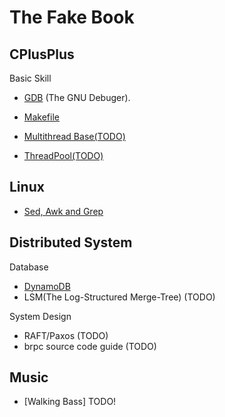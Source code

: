 # The Fake Book

<!-- * [markdown syntax](https://payne81.github.io/rookie_diary/markdown_syntax) -->

## CPlusPlus

Basic Skill

* [GDB](https://payne81.github.io/rookie_diary/cplusplus/basic_skill/gdb) (The GNU Debuger).
* [Makefile](https://payne81.github.io/rookie_diary/cplusplus/basic_skill/makefile)

* [Multithread Base(TODO)](https://payne81.github.io/rookie_diary/cplusplus/thread_base)
* [ThreadPool(TODO)](https://payne81.github.io/rookie_diary/cplusplus/thread_pool)

## Linux

* [Sed, Awk and Grep](https://payne81.github.io/rookie_diary/linux/linux_tool_file)

## Distributed System

Database

* [DynamoDB](https://payne81.github.io/rookie_diary/distributed_system/DynamoDB)
* LSM(The Log-Structured Merge-Tree) (TODO)

System Design

* RAFT/Paxos (TODO)
* brpc source code guide (TODO)

## Music

* [Walking Bass] TODO!
